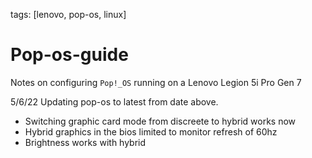 tags: [lenovo, pop-os, linux]
# Pop-os-guide

Notes on configuring `Pop!_OS` running on a Lenovo Legion 5i Pro Gen 7

5/6/22
Updating pop-os to latest from date above.
- Switching graphic card mode from discreete to hybrid works now
- Hybrid graphics in the bios limited to monitor refresh of 60hz
- Brightness works with hybrid
